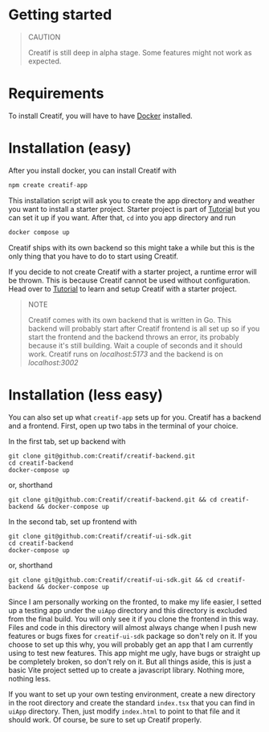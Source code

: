 # Getting started

> CAUTION
>
> Creatif is still deep in alpha stage. Some features might not work as expected.

# Requirements

To install Creatif, you will have to have [Docker](https://docs.docker.com/engine/install/)
installed.

# Installation (easy)

After you install docker, you can install Creatif with

```javascript
npm create creatif-app
```

This installation script will ask you to create the app directory and weather you
want to install a starter project. Starter project is part of [Tutorial](tutorial)
but you can set it up if you want. After that, `cd` into you app directory and
run

```javascript
docker compose up
```

Creatif ships with its own backend so this might take a while but this is the only
thing that you have to do to start using Creatif.

If you decide to not create Creatif with a starter project, a runtime error will be
thrown. This is because Creatif cannot be used without configuration. Head over to
[Tutorial](tutorial) to learn and setup Creatif with a starter project.

> NOTE
>
> Creatif comes with its own backend that is written in Go. This backend will probably
> start after Creatif frontend is all set up so if you start the frontend and the backend throws an error,
> its probably because it's still building. Wait a couple of seconds and it should work.
> Creatif runs on _localhost:5173_ and the backend is on _localhost:3002_

# Installation (less easy)

You can also set up what `creatif-app` sets up for you. Creatif has a backend and a frontend.
First, open up two tabs in the terminal of your choice.

In the first tab, set up backend with

```shell
git clone git@github.com:Creatif/creatif-backend.git
cd creatif-backend
docker-compose up
```

or, shorthand

```shell
git clone git@github.com:Creatif/creatif-backend.git && cd creatif-backend && docker-compose up
```

In the second tab, set up frontend with

```shell
git clone git@github.com:Creatif/creatif-ui-sdk.git
cd creatif-backend
docker-compose up
```

or, shorthand

```shell
git clone git@github.com:Creatif/creatif-ui-sdk.git && cd creatif-backend && docker-compose up
```

Since I am personally working on the fronted, to make my life easier, I setted up a testing app
under the `uiApp` directory and this directory is excluded from the final build. You will only see it
if you clone the frontend in this way. Files and code in this directory will almost always change when I push
new features or bugs fixes for `creatif-ui-sdk` package so don't rely on it. If you choose to set up
this why, you will probably get an app that I am currently using to test new features. This app might me ugly,
have bugs or straight up be completely broken, so don't rely on it. But all things aside, this is just a
basic Vite project setted up to create a javascript library. Nothing more, nothing less.

If you want to set up your own testing environment, create a new directory in the root directory and create
the standard `index.tsx` that you can find in `uiApp` directory. Then, just modify `index.html` to point
to that file and it should work. Of course, be sure to set up Creatif properly.
